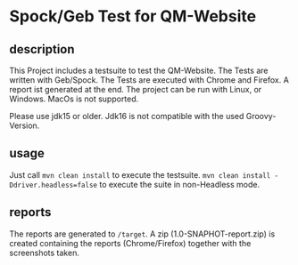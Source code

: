 # Spock/Geb Test for QM-Website
## description
This Project includes a testsuite to test the QM-Website.
The Tests are written with Geb/Spock.
The Tests are executed with Chrome and Firefox.
A report ist generated at the end.
The project can be run with Linux, or Windows. MacOs is not supported.

Please use jdk15 or older. Jdk16 is not compatible with the used Groovy-Version.

## usage
Just call `mvn clean install` to execute the testsuite.
`mvn clean install -Ddriver.headless=false` to execute the suite in non-Headless mode.
## reports
The reports are generated to `/target`.
A zip (1.0-SNAPHOT-report.zip) is created containing the reports (Chrome/Firefox) together with the screenshots taken.